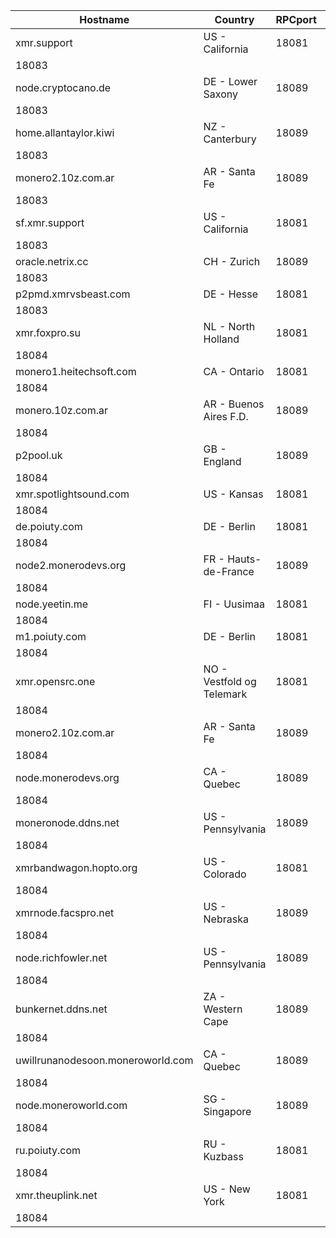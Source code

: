 Hostname | Country | RPCport | P2Pport
--- | --- | --- | ---
xmr.support | US - California | 18081
 | 18083
node.cryptocano.de | DE - Lower Saxony | 18089
 | 18083
home.allantaylor.kiwi | NZ - Canterbury | 18089
 | 18083
monero2.10z.com.ar | AR - Santa Fe | 18089
 | 18083
sf.xmr.support | US - California | 18081
 | 18083
oracle.netrix.cc | CH - Zurich | 18089
 | 18083
p2pmd.xmrvsbeast.com | DE - Hesse | 18081
 | 18083
xmr.foxpro.su | NL - North Holland | 18081
 | 18084
monero1.heitechsoft.com | CA - Ontario | 18081
 | 18084
monero.10z.com.ar | AR - Buenos Aires F.D. | 18089
 | 18084
p2pool.uk | GB - England | 18089
 | 18084
xmr.spotlightsound.com | US - Kansas | 18081
 | 18084
de.poiuty.com | DE - Berlin | 18081
 | 18084
node2.monerodevs.org | FR - Hauts-de-France | 18089
 | 18084
node.yeetin.me | FI - Uusimaa | 18081
 | 18084
m1.poiuty.com | DE - Berlin | 18081
 | 18084
xmr.opensrc.one | NO - Vestfold og Telemark | 18081
 | 18084
monero2.10z.com.ar | AR - Santa Fe | 18089
 | 18084
node.monerodevs.org | CA - Quebec | 18089
 | 18084
moneronode.ddns.net | US - Pennsylvania | 18089
 | 18084
xmrbandwagon.hopto.org | US - Colorado | 18081
 | 18084
xmrnode.facspro.net | US - Nebraska | 18089
 | 18084
node.richfowler.net | US - Pennsylvania | 18089
 | 18084
bunkernet.ddns.net | ZA - Western Cape | 18089
 | 18084
uwillrunanodesoon.moneroworld.com | CA - Quebec | 18089
 | 18084
node.moneroworld.com | SG - Singapore | 18089
 | 18084
ru.poiuty.com | RU - Kuzbass | 18081
 | 18084
xmr.theuplink.net | US - New York | 18081
 | 18084
